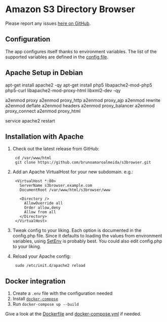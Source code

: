 Amazon S3 Directory Browser
===========================

Please report any issues [here on GitHub](https://github.com/brunoamaroalmeida/s3browser/issues).


Configuration
-------------

The app configures itself thanks to environment variables.
The list of the supported variables are defined in the [config file](www/config.php).

Apache Setup in Debian
-------------

apt-get install apache2 -qy
apt-get install php5 libapache2-mod-php5 php5-curl libapache2-mod-proxy-html libxml2-dev -qy

a2enmod proxy
a2enmod proxy_http
a2enmod proxy_ajp
a2enmod rewrite
a2enmod deflate
a2enmod headers
a2enmod proxy_balancer
a2enmod proxy_connect
a2enmod proxy_html

service apache2 restart

Installation with Apache
----------------------

1. Check out the latest release from GitHub:

        cd /var/www/html
        git clone https://github.com/brunoamaroalmeida/s3browser.git

2. Add an Apache VirtualHost for your new subdomain. e.g.:

        <VirtualHost *:80>
          ServerName s3browser.example.com
          DocumentRoot /var/www/html/s3browser/www

          <Directory />
            AllowOverride all
            Order allow,deny
            Allow from all
          </Directory>
        </VirtualHost>

3. Tweak config to your liking. Each option is documented in the config.php file. Since it defaults to loading the values from environment variables, using [SetEnv](http://httpd.apache.org/docs/2.2/mod/mod_env.html) is probably best. You could also edit config.php to your liking.

4. Reload your Apache config:

        sudo /etc/init.d/apache2 reload


Docker integration
-------------------

1. Create a `.env` file with the configuration needed
2. Install [`docker-compose`](https://docs.docker.com/compose/)
3. Run `docker-compose up --build`

Give a look at the [Dockerfile](Dockerfile) and [docker-compose.yml](docker-compose.yml) if needed.
